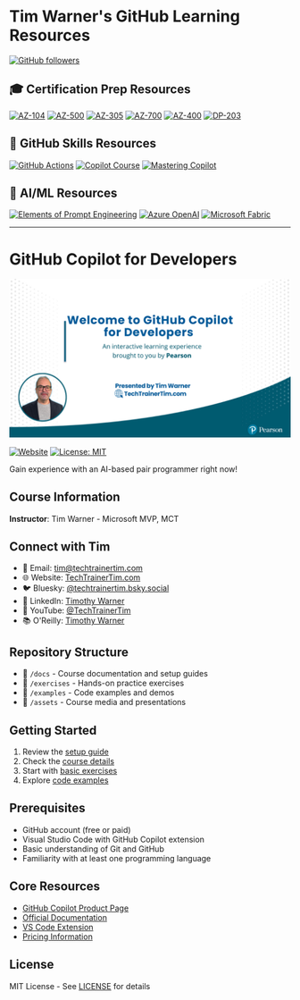 # Tim Warner's GitHub Learning Resources

[![GitHub followers](https://img.shields.io/github/followers/timothywarner?style=social)](https://github.com/timothywarner)

## 🎓 Certification Prep Resources

[![AZ-104](https://img.shields.io/github/stars/timothywarner/az104?style=flat&label=AZ-104%20Azure%20Admin&color=blue)](https://github.com/timothywarner/az104)
[![AZ-500](https://img.shields.io/github/stars/timothywarner/az500?style=flat&label=AZ-500%20Azure%20Security&color=blue)](https://github.com/timothywarner/az500)
[![AZ-305](https://img.shields.io/github/stars/timothywarner/az305?style=flat&label=AZ-305%20Azure%20Architecture&color=blue)](https://github.com/timothywarner/az305)
[![AZ-700](https://img.shields.io/github/stars/timothywarner/az700?style=flat&label=AZ-700%20Azure%20Networking&color=blue)](https://github.com/timothywarner/az700)
[![AZ-400](https://img.shields.io/github/stars/timothywarner/az400?style=flat&label=AZ-400%20Azure%20DevOps&color=blue)](https://github.com/timothywarner/az400)
[![DP-203](https://img.shields.io/github/stars/timothywarner/dp203?style=flat&label=DP-203%20Azure%20Data%20Engineering&color=blue)](https://github.com/timothywarner/dp203)

## 🚀 GitHub Skills Resources

[![GitHub Actions](https://img.shields.io/github/stars/timothywarner/actions-cert-prep?style=flat&label=GitHub%20Actions%20Certification&color=green)](https://github.com/timothywarner/actions-cert-prep)
[![Copilot Course](https://img.shields.io/github/stars/timothywarner/copilotaio?style=flat&label=GitHub%20Copilot%20Course&color=green)](https://github.com/timothywarner/copilotaio)
[![Mastering Copilot](https://img.shields.io/github/stars/timothywarner/mastering-github-copilot?style=flat&label=Mastering%20GitHub%20Copilot&color=green)](https://github.com/timothywarner/mastering-github-copilot)

## 🤖 AI/ML Resources

[![Elements of Prompt Engineering](https://img.shields.io/github/stars/timothywarner/elements?style=flat&label=Elements%20of%20Prompt%20Engineering&color=purple)](https://github.com/timothywarner/elements)
[![Azure OpenAI](https://img.shields.io/github/stars/timothywarner/aoai?style=flat&label=Azure%20OpenAI&color=purple)](https://github.com/timothywarner/aoai)
[![Microsoft Fabric](https://img.shields.io/github/stars/timothywarner/fabric?style=flat&label=Microsoft%20Fabric&color=purple)](https://github.com/timothywarner/fabric)

---

# GitHub Copilot for Developers

<img src="tim-gh-copilot-cover-slide.png" alt="GitHub Copilot Course Cover" width="600" />

[![Website](https://img.shields.io/website?url=https%3A%2F%2Ftechtrainertim.com)](https://techtrainertim.com)
[![License: MIT](https://img.shields.io/badge/License-MIT-yellow.svg)](https://opensource.org/licenses/MIT)

Gain experience with an AI-based pair programmer right now!

## Course Information

**Instructor**: Tim Warner - Microsoft MVP, MCT

## Connect with Tim
- 📧 Email: [tim@techtrainertim.com](mailto:tim@techtrainertim.com)
- 🌐 Website: [TechTrainerTim.com](https://techtrainertim.com)
- 🐦 Bluesky: [@techtrainertim.bsky.social](https://bsky.app/profile/techtrainertim.bsky.social)
- 💼 LinkedIn: [Timothy Warner](https://www.linkedin.com/in/timothywarner)
- 🎥 YouTube: [@TechTrainerTim](https://youtube.com/@TechTrainerTim)
- 📚 O'Reilly: [Timothy Warner](https://learning.oreilly.com/search/?q=author%3A%22Timothy+Warner%22&type=*&rows=100)

## Repository Structure
- 📁 `/docs` - Course documentation and setup guides
- 📁 `/exercises` - Hands-on practice exercises
- 📁 `/examples` - Code examples and demos
- 📁 `/assets` - Course media and presentations

## Getting Started
1. Review the [setup guide](docs/setup-guide.md)
2. Check the [course details](docs/course-details.md)
3. Start with [basic exercises](exercises/01-basics)
4. Explore [code examples](examples)

## Prerequisites
- GitHub account (free or paid)
- Visual Studio Code with GitHub Copilot extension
- Basic understanding of Git and GitHub
- Familiarity with at least one programming language

## Core Resources
- [GitHub Copilot Product Page](https://github.com/features/copilot)
- [Official Documentation](https://docs.github.com/en/copilot)
- [VS Code Extension](https://marketplace.visualstudio.com/items?itemName=GitHub.copilot)
- [Pricing Information](https://docs.github.com/en/billing/managing-billing-for-github-copilot/about-billing-for-github-copilot)

## License
MIT License - See [LICENSE](LICENSE) for details


